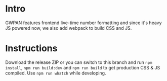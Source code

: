 # Intro
GWPAN features frontend live-time number formatting and since it's heavy JS powered now, we also add webpack to build CSS and JS.

# Instructions
Download the release ZIP or you can switch to this branch and run `npm install`, `npm run build:dev` and `npm run build` to get production CSS & JS compiled. Use `npm run whatch` while developing.